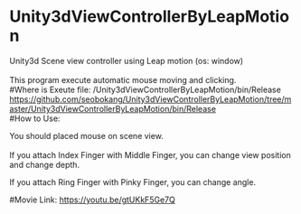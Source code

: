 # Unity3dViewControllerByLeapMotion
Unity3d Scene view controller using Leap motion (os: window)
<br><br>This program execute automatic mouse moving and clicking.
<br>
#Where is Exeute file:
  /Unity3dViewControllerByLeapMotion/bin/Release<br>
  https://github.com/seobokang/Unity3dViewControllerByLeapMotion/tree/master/Unity3dViewControllerByLeapMotion/bin/Release
<br>
#How to Use:

  You should placed mouse on scene view.
  <br><br>
  If you attach Index Finger with Middle Finger, you can change view position and change depth.
  
  If you attach Ring Finger with Pinky Finger, you can change angle.

#Movie Link:
https://youtu.be/gtUKkF5Ge7Q
  

